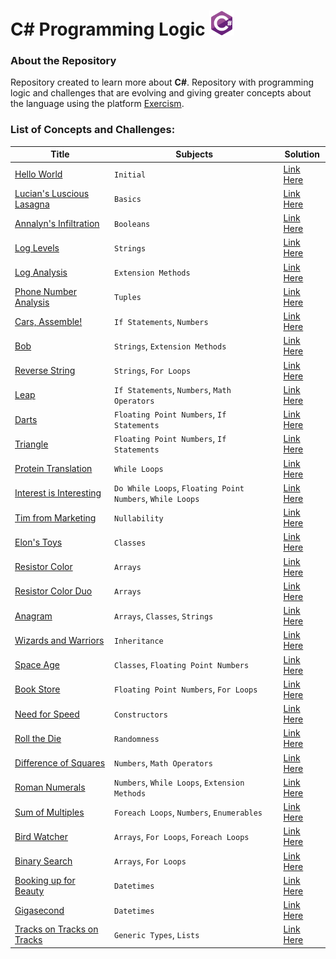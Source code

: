 # C# Programming Logic <img src="https://raw.githubusercontent.com/devicons/devicon/master/icons/csharp/csharp-original.svg" alt="csharp" width="40" height="40"/>

### About the Repository

Repository created to learn more about **C#**. Repository with programming logic and challenges that are evolving and
giving greater concepts about the language using the platform [Exercism](https://exercism.org/).

### List of Concepts and Challenges:

| Title                                                    | Subjects                                                  | Solution                                                          | 
|----------------------------------------------------------|-----------------------------------------------------------|-------------------------------------------------------------------|
| [Hello World](hello-world)                               | `Initial`                                                 | [Link Here](hello-world/HelloWorld.cs)                            |
| [Lucian's Luscious Lasagna](lucians-luscious-lasagna)    | `Basics`                                                  | [Link Here](lucians-luscious-lasagna/LuciansLusciousLasagna.cs)   |
| [Annalyn's Infiltration](annalyns-infiltration)          | `Booleans`                                                | [Link Here](annalyns-infiltration/AnnalynsInfiltration.cs)        |
| [Log Levels](log-levels)                                 | `Strings`                                                 | [Link Here](log-levels/LogLevels.cs)                              |
| [Log Analysis](log-analysis)                             | `Extension Methods`                                       | [Link Here](log-analysis/LogAnalysis.cs)                          |
| [Phone Number Analysis](phone-number-analysis)           | `Tuples`                                                  | [Link Here](phone-number-analysis/PhoneNumberAnalysis.cs)         |
| [Cars, Assemble!](cars-assemble)                         | `If Statements`, `Numbers`                                | [Link Here](cars-assemble/CarsAssemble.cs)                        |
| [Bob](bob)                                               | `Strings`, `Extension Methods`                            | [Link Here](bob/Bob.cs)                                           |
| [Reverse String](reverse-string)                         | `Strings`, `For Loops`                                    | [Link Here](reverse-string/ReverseString.cs)                      |
| [Leap](leap)                                             | `If Statements`, `Numbers`,  `Math Operators`             | [Link Here](leap/Leap.cs)                                         |
| [Darts](darts)                                           | `Floating Point Numbers`, `If Statements`                 | [Link Here](darts/Darts.cs)                                       |
| [Triangle](triangle)                                     | `Floating Point Numbers`, `If Statements`                 | [Link Here](triangle/Triangle.cs)                                 |
| [Protein Translation](protein-translation)               | `While Loops`                                             | [Link Here](protein-translation/ProteinTranslation.cs)            |
| [Interest is Interesting](interest-is-interesting)       | `Do While Loops`, `Floating Point Numbers`, `While Loops` | [Link Here](interest-is-interesting/InterestIsInteresting.cs)     |
| [Tim from Marketing](tim-from-marketing)                 | `Nullability`                                             | [Link Here](tim-from-marketing/TimFromMarketing.cs)               |
| [Elon's Toys](elons-toys)                                | `Classes`                                                 | [Link Here](elons-toys/ElonsToys.cs)                              |
| [Resistor Color](resistor-color)                         | `Arrays`                                                  | [Link Here](resistor-color/ResistorColor.cs)                      |
| [Resistor Color Duo](resistor-color-duo)                 | `Arrays`                                                  | [Link Here](resistor-color-duo/ResistorColorDuo.cs)               |
| [Anagram](anagram)                                       | `Arrays`, `Classes`, `Strings`                            | [Link Here](anagram/Anagram.cs)                                   |
| [Wizards and Warriors](wizards-and-warriors)             | `Inheritance`                                             | [Link Here](wizards-and-warriors/WizardsAndWarriors.cs)           |
| [Space Age](space-age)                                   | `Classes`, `Floating Point Numbers`                       | [Link Here](space-age/SpaceAge.cs)                                |
| [Book Store](book-store)                                 | `Floating Point Numbers`, `For Loops`                     | [Link Here](book-store/BookStore.cs)                              |
| [Need for Speed](need-for-speed)                         | `Constructors`                                            | [Link Here](need-for-speed/NeedForSpeed.cs)                       |
| [Roll the Die](roll-the-die)                             | `Randomness`                                              | [Link Here](roll-the-die/RollTheDie.cs)                           |
| [Difference of Squares](difference-of-squares)           | `Numbers`, `Math Operators`                               | [Link Here](difference-of-squares/DifferenceOfSquares.cs)         |
| [Roman Numerals](roman-numerals)                         | `Numbers`, `While Loops`, `Extension Methods`             | [Link Here](roman-numerals/RomanNumerals.cs)                      |
| [Sum of Multiples](sum-of-multiples)                     | `Foreach Loops`, `Numbers`, `Enumerables`                 | [Link Here](sum-of-multiples/SumOfMultiples.cs)                   |
| [Bird Watcher](bird-watcher)                             | `Arrays`, `For Loops`, `Foreach Loops`                    | [Link Here](bird-watcher/BirdWatcher.cs)                          |
| [Binary Search](binary-search)                           | `Arrays`, `For Loops`                                     | [Link Here](binary-search/BinarySearch.cs)                        |
| [Booking up for Beauty](booking-up-for-beauty)           | `Datetimes`                                               | [Link Here](booking-up-for-beauty/BookingUpForBeauty.cs)          |
| [Gigasecond](gigasecond)                                 | `Datetimes`                                               | [Link Here](gigasecond/Gigasecond.cs)                             |
| [Tracks on Tracks on Tracks](tracks-on-tracks-on-tracks) | `Generic Types`, `Lists`                                  | [Link Here](tracks-on-tracks-on-tracks/TracksOnTracksOnTracks.cs) |
